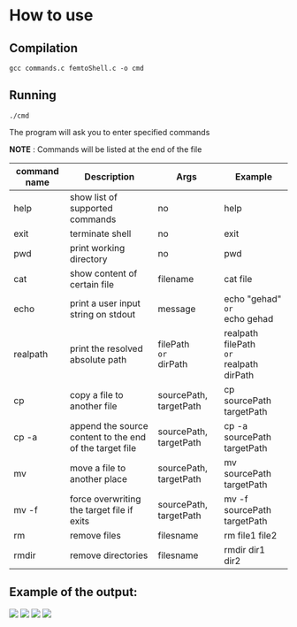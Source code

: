 # How to use  
 
## Compilation 
`gcc commands.c femtoShell.c -o cmd` 
 
## Running 
`./cmd `<BR> 
 
The program will ask you to enter specified commands <BR> 
 
**NOTE** : Commands will be listed at the end of the file <BR> 
 
| command name | Description                                           | Args                    |  Example                  | 
| ------------ | -----------                                           | ----                    | ----------                | 
| help         | show list of supported commands                       |  no                     | help                      | 
| exit         | terminate shell                                       |  no                     | exit                      |
| pwd          | print working directory                               |  no                     | pwd                       | 
| cat          | show content of certain file                          |  filename               | cat file                  |
| echo         | print a user input string on stdout                   |  message                | echo "gehad" <BR>`or`<BR> echo gehad                  | 
| realpath          | print the resolved absolute path                            |  filePath <BR>`or`<BR> dirPath               | realpath filePath <BR>`or`<BR> realpath dirPath                   |
| cp           | copy a file to another file                           |  sourcePath, targetPath | cp  sourcePath targetPath |
| cp -a        | append the source content to the end of the target file |  sourcePath, targetPath | cp -a sourcePath targetPath |
| mv           | move a file to another place           |  sourcePath, targetPath | mv sourcePath targetPath |
| mv -f           | force overwriting the target file if exits            |  sourcePath, targetPath | mv -f sourcePath targetPath |
| rm          | remove files                          |  filesname               | rm file1 file2                   |
| rmdir          | remove directories                          |  filesname               | rmdir dir1 dir2                  |


## Example of the output: <BR>
<img src="https://github.com/user-attachments/assets/72a98ba6-0564-47f7-8ef8-07e920982a28">
<img src="https://github.com/user-attachments/assets/e825d27e-301e-481a-afc9-d87066536a2f">
<img src="https://github.com/user-attachments/assets/967dd6e5-4c2e-45f6-9742-5db76512dde1">
<img src="https://github.com/user-attachments/assets/907440f5-02ad-4916-bfaa-3274b211bbb1">

